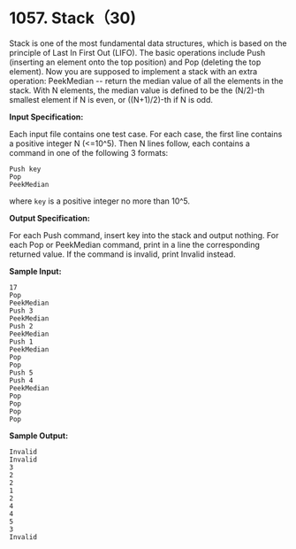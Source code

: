 # 1057. Stack（30)

Stack is one of the most fundamental data structures, which is based on the principle of Last In First Out (LIFO). The basic operations include Push (inserting an element onto the top position) and Pop (deleting the top element). Now you are supposed to implement a stack with an extra operation: PeekMedian -- return the median value of all the elements in the stack. With N elements, the median value is defined to be the (N/2)-th smallest element if N is even, or ((N+1)/2)-th if N is odd.

**Input Specification:**

Each input file contains one test case. For each case, the first line contains a positive integer N (<=10^5). Then N lines follow, each contains a command in one of the following 3 formats:

```
Push key
Pop
PeekMedian
```

where `key` is a positive integer no more than 10^5.

**Output Specification:**

For each Push command, insert key into the stack and output nothing. For each Pop or PeekMedian command, print in a line the corresponding returned value. If the command is invalid, print Invalid instead.

**Sample Input:**

```
17
Pop
PeekMedian
Push 3
PeekMedian
Push 2
PeekMedian
Push 1
PeekMedian
Pop
Pop
Push 5
Push 4
PeekMedian
Pop
Pop
Pop
Pop
```

**Sample Output:**

```
Invalid
Invalid
3
2
2
1
2
4
4
5
3
Invalid
```